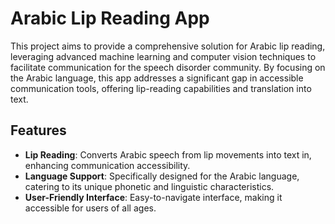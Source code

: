 # Arabic Lip Reading App

This project aims to provide a comprehensive solution for Arabic lip reading, leveraging advanced machine learning and computer vision techniques to facilitate communication for the speech disorder community. By focusing on the Arabic language, this app addresses a significant gap in accessible communication tools, offering lip-reading capabilities and translation into text.

## Features

- **Lip Reading**: Converts Arabic speech from lip movements into text in, enhancing communication accessibility.
- **Language Support**: Specifically designed for the Arabic language, catering to its unique phonetic and linguistic characteristics.
- **User-Friendly Interface**: Easy-to-navigate interface, making it accessible for users of all ages.
